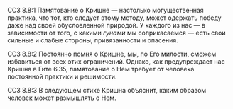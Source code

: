 ССЗ 8.8:1	Памятование о Кришне — настолько могущественная практика, что тот, кто следует этому методу, может одержать победу даже над своей обусловленной природой. У каждого из нас — в зависимости от того, с какими _гунами_ мы соприкасаемся — есть свои сильные и слабые стороны, привязанности и опасения.

ССЗ 8.8:2	Постоянно помня о Кришне, мы, по Его милости, сможем избавиться от всех этих ограничений. Однако, как предупреждает нас Кришна в Гите 6.35, памятование о Нем требует от человека постоянной практики и решимости.

ССЗ 8.8:3	В следующем стихе Кришна объяснит, каким образом человек может размышлять о Нем.
